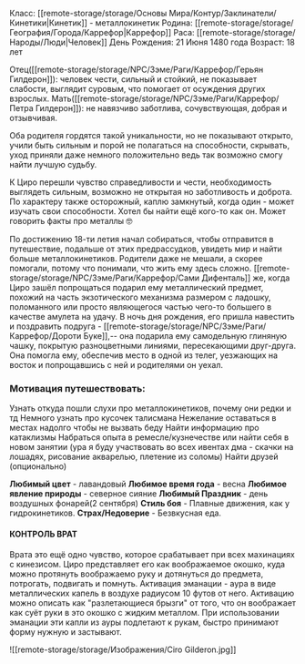 Класс: [[remote-storage/storage/Основы Мира/Контур/Заклинатели/Кинетики|Кинетик]] - металлокинетик
Родина: [[remote-storage/storage/География/Города/Каррефор|Каррефор]]
Раса: [[remote-storage/storage/Народы/Люди|Человек]]
День Рождения: 21 Июня 1480 года
Возраст: 18 лет

Отец([[remote-storage/storage/NPC/Зэме/Раги/Каррефор/Герьян Гилдерон]]): человек чести, сильный и стойкий, не показывает слабости, выглядит суровым, что помогает от осуждения других взрослых.
Мать([[remote-storage/storage/NPC/Зэме/Раги/Каррефор/Петра Гилдерон]]): не навязчиво заботлива, сочувствующая, добрая и отзывчивая.

Оба родителя гордятся такой уникальности, но не показывают открыто, учили быть сильным и порой не полагаться на способности, скрывать, уход приняли даже немного положительно ведь так возможно смогу найти лучшую судьбу.

К Циро перешли чувство справедливости и чести, необходимость выглядеть сильным, возможно не открытая но заботливость и доброта. По характеру также осторожный, каплю замкнутый, когда один - может изучать свои способности. Хотел бы найти ещё кого-то как он. Может говорить факты про металлы 🤓

По достижению 18-ти летия начал собираться, чтобы отправится в путешествие, подальше от этих предрассудков, увидеть мир и найти больше металлокинетиков. Родители даже не мешали, а скорее помогали, потому что понимали, что жить ему здесь сложно. [[remote-storage/storage/NPC/Зэме/Раги/Каррефор/Сами Дифенталь]] же, когда Циро зашёл попрощаться подарил ему металлический предмет, похожий на часть экзотического механизма размером с ладошку, поломанного или просто являющегося частью чего-то большего в качестве амулета на удачу.
В ночь дня рождения, его пришла навестить и поздравить подруга - [[remote-storage/storage/NPC/Зэме/Раги/Каррефор/Дороти Буке]],-- она подарила ему самодельную глиняную чашку, покрытую разноцветными линиями, пересекающими друг-друга. Она помогла ему, обеспечив место в одной из телег, уезжающих на восток и попрощавшись с ней и родителями он уехал.

### **Мотивация путешествовать:**
Узнать откуда пошли слухи про металлокинетиков, почему они редки и тд
Немного узнать про кусочек талисмана
Нежелание оставаться в местах надолго чтобы не вызвать беду 
Найти информацию про катаклизмы
Набраться опыта в ремесле/кузнечестве или найти себя в новом занятии (ура я буду участвовать во всех ивентах дма - скачки на лошадях, рисование акварелью, плетение из соломы)
Найти друзей (опционально)

**Любимый цвет** - лавандовый
**Любимое время года** - весна
**Любимое явление природы** - северное сияние
**Любимый Праздник** - день воздушных фонарей(2 сентября)
**Стиль боя** - Плавные движения, как у гидрокинетиков.
**Страх/Недоверие** - Безвкусная еда.

#### **КОНТРОЛЬ ВРАТ**
Врата это ещё одно чувство, которое срабатывает при всех махинациях с кинезисом. Циро представляет его как воображаемое окошко, куда можно протянуть воображаемо руку и дотянуться до предмета, потрогать, подвигать и помнуть.
Активация эманации - аура в виде металлических капель в воздухе радиусом 10 футов от него. Активацию можно описать как "разлетающиеся брызги" от того, что он воображает как суёт руки в это окошко с жидким металлом. 
При использовании эманации эти капли из ауры подлетают к рукам, быстро принимают форму нужную и застывают. 

![[remote-storage/storage/Изображения/Ciro Gilderon.jpg]]